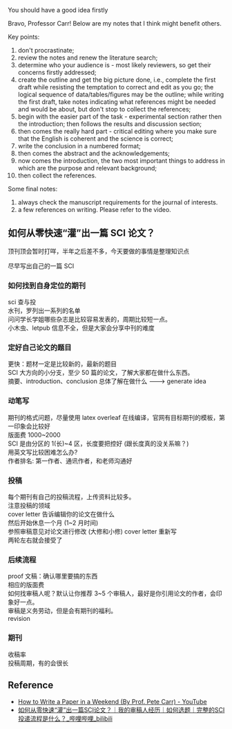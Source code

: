 You should have a good idea firstly

Bravo, Professor Carr! Below are my notes that I think might benefit others.

Key points:

1. don't procrastinate;
2. review the notes and renew the literature search;
3. determine who your audience is - most likely reviewers, so get their concerns firstly addressed;
4. create the outline and get the big picture done, i.e., complete the first draft while resisting the temptation to correct and edit as you go; the logical sequence of data/tables/figures may be the outline; while writing the first draft, take notes indicating what references might be needed and would be about, but don't stop to collect the references;
5. begin with the easier part of the task - experimental section rather then the introduction; then follows the results and discussion section;
6. then comes the really hard part - critical editing where you make sure that the English is coherent and the science is correct;
7. write the conclusion in a numbered format;
8. then comes the abstract and the acknowledgements;
9. now comes the introduction, the two most important things to address in which are the purpose and relevant background;
10. then collect the references.

Some final notes:

1. always check the manuscript requirements for the journal of interests.
2. a few references on writing. Please refer to the video.

## 如何从零快速“灌”出一篇 SCI 论文？

顶刊顶会暂时打咩，半年之后差不多，今天要做的事情是整理知识点

尽早写出自己的一篇 SCI

### 如何找到自身定位的期刊

sci 查与投  
水刊，罗列出一系列的名单  
问问学长学姐哪些杂志是比较容易发表的，周期比较短一点。  
小木虫、letpub 信息不全，但是大家会分享中刊的难度

### 定好自己论文的题目

更快：题材一定是比较新的，最新的题目  
SCI 大方向的小分支，至少 50 篇的论文，了解大家都在做什么东西。  
摘要、introduction、conclusion 总体了解在做什么 ---> generate idea

### 动笔写

期刊的格式问题，尽量使用 latex overleaf 在线编译，官网有目标期刊的模板，第一印象会比较好  
版面费 1000~2000  
SCI 是由分区的 1(长)~4 区，长度要把控好 (跟长度真的没关系嘛？)  
用英文写比较困难怎么办?  
作者排名: 第一作者、通讯作者，和老师沟通好

### 投稿

每个期刊有自己的投稿流程，上传资料比较多。  
注意投稿的领域  
cover letter 告诉编辑你的论文在做什么  
然后开始休息一个月 (1~2 月时间)  
参照审稿意见对论文进行修改 (大修和小修) cover letter 重新写  
两轮左右就会接受了

### 后续流程

proof 文稿：确认哪里要搞的东西  
相应的版面费  
如何找审稿人呢？默认让你推荐 3~5 个审稿人，最好是你引用论文的作者，会印象好一点。  
审稿是义务劳动，但是会有期刊的福利。  
revision

### 期刊

收稿率  
投稿周期，有的会很长

## Reference

- [How to Write a Paper in a Weekend (By Prof. Pete Carr) - YouTube](https://www.youtube.com/watch?v=UY7sVKJPTMA)
- [如何从零快速“灌”出一篇SCI论文？｜我的审稿人经历｜如何选题｜完整的SCI投递流程是什么？_哔哩哔哩_bilibili](https://www.bilibili.com/video/BV1ea411o7hv/?spm_id_from=333.337.search-card.all.click&vd_source=fd4ee36c98545e734618a1ca0e0847e9)
